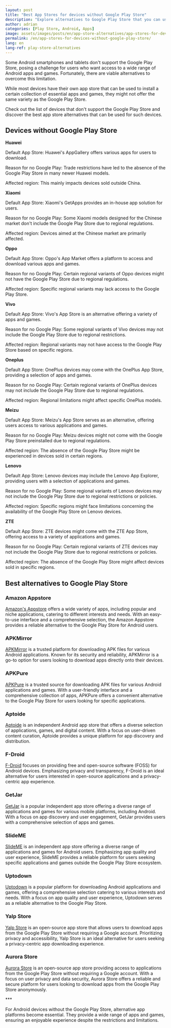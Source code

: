 ```yaml
---
layout: post
title: "Best App Stores for devices without Google Play Store"
description: "Explore alternatives to Google Play Store that you can use on your Android device to install apps and games."
author: adrian
categories: [Play Store, Android, Apps]
image: assets/images/posts/en/app-store-alternatives/app-stores-for-devices-without-play-store_featured.jpg
permalink: /en/app-stores-for-devices-without-google-play-store/
lang: en
lang-ref: play-store-alternatives
---
```


Some Android smartphones and tablets don't support the Google Play Store, posing a challenge for users who want access to a wide range of Android apps and games. Fortunately, there are viable alternatives to overcome this limitation.

While most devices have their own app store that can be used to install a certain collection of essential apps and games, they might not offer the same variety as the Google Play Store.

Check out the list of devices that don't support the Google Play Store and discover the best app store alternatives that can be used for such devices.

## Devices without Google Play Store

**Huawei**

Default App Store: Huawei's AppGallery offers various apps for users to download.

Reason for no Google Play: Trade restrictions have led to the absence of the Google Play Store in many newer Huawei models.

Affected region: This mainly impacts devices sold outside China.

**Xiaomi**

Default App Store: Xiaomi's GetApps provides an in-house app solution for users.

Reason for no Google Play: Some Xiaomi models designed for the Chinese market don't include the Google Play Store due to regional regulations.

Affected region: Devices aimed at the Chinese market are primarily affected.

**Oppo**

Default App Store: Oppo's App Market offers a platform to access and download various apps and games.

Reason for no Google Play: Certain regional variants of Oppo devices might not have the Google Play Store due to regional regulations.

Affected region: Specific regional variants may lack access to the Google Play Store.

**Vivo**

Default App Store: Vivo's App Store is an alternative offering a variety of apps and games.

Reason for no Google Play: Some regional variants of Vivo devices may not include the Google Play Store due to regional restrictions.

Affected region: Regional variants may not have access to the Google Play Store based on specific regions.

**Oneplus**

Default App Store: OnePlus devices may come with the OnePlus App Store, providing a selection of apps and games.

Reason for no Google Play: Certain regional variants of OnePlus devices may not include the Google Play Store due to regional regulations.

Affected region: Regional limitations might affect specific OnePlus models.

**Meizu**

Default App Store: Meizu's App Store serves as an alternative, offering users access to various applications and games.

Reason for no Google Play: Meizu devices might not come with the Google Play Store preinstalled due to regional regulations.

Affected region: The absence of the Google Play Store might be experienced in devices sold in certain regions.

**Lenovo**

Default App Store: Lenovo devices may include the Lenovo App Explorer, providing users with a selection of applications and games.

Reason for no Google Play: Some regional variants of Lenovo devices may not include the Google Play Store due to regional restrictions or policies.

Affected region: Specific regions might face limitations concerning the availability of the Google Play Store on Lenovo devices.

**ZTE**

Default App Store: ZTE devices might come with the ZTE App Store, offering access to a variety of applications and games.

Reason for no Google Play: Certain regional variants of ZTE devices may not include the Google Play Store due to regional restrictions or policies.

Affected region: The absence of the Google Play Store might affect devices sold in specific regions.

## Best alternatives to Google Play Store

### Amazon Appstore

[Amazon's Appstore](https://www.amazon.com/mobile-apps/b?ie=UTF8&node=2350149011) offers a wide variety of apps, including popular and niche applications, catering to different interests and needs. With an easy-to-use interface and a comprehensive selection, the Amazon Appstore provides a reliable alternative to the Google Play Store for Android users.

### APKMirror

[APKMirror](https://www.apkmirror.com/) is a trusted platform for downloading APK files for various Android applications. Known for its security and reliability, APKMirror is a go-to option for users looking to download apps directly onto their devices.

### APKPure

[APKPure](https://www.appbrain.com/) is a trusted source for downloading APK files for various Android applications and games. With a user-friendly interface and a comprehensive collection of apps, APKPure offers a convenient alternative to the Google Play Store for users looking for specific applications.

### Aptoide

[Aptoide](https://en.aptoide.com/) is an independent Android app store that offers a diverse selection of applications, games, and digital content. With a focus on user-driven content curation, Aptoide provides a unique platform for app discovery and distribution.

### F-Droid

[F-Droid](https://f-droid.org/) focuses on providing free and open-source software (FOSS) for Android devices. Emphasizing privacy and transparency, F-Droid is an ideal alternative for users interested in open-source applications and a privacy-centric app experience.

### GetJar

[GetJar](https://www.getjar.com/) is a popular independent app store offering a diverse range of applications and games for various mobile platforms, including Android. With a focus on app discovery and user engagement, GetJar provides users with a comprehensive selection of apps and games.

### SlideME

[SlideME](https://slideme.org/) is an independent app store offering a diverse range of applications and games for Android users. Emphasizing app quality and user experience, SlideME provides a reliable platform for users seeking specific applications and games outside the Google Play Store ecosystem.

### Uptodown

[Uptodown](http://uptodown.com/) is a popular platform for downloading Android applications and games, offering a comprehensive selection catering to various interests and needs. With a focus on app quality and user experience, Uptodown serves as a reliable alternative to the Google Play Store.

### Yalp Store

[Yalp Store](https://github.com/yeriomin/YalpStore) is an open-source app store that allows users to download apps from the Google Play Store without requiring a Google account. Prioritizing privacy and accessibility, Yalp Store is an ideal alternative for users seeking a privacy-centric app downloading experience.

### Aurora Store

[Aurora Store](https://auroraoss.com/) is an open-source app store providing access to applications from the Google Play Store without requiring a Google account. With a focus on user privacy and data security, Aurora Store offers a reliable and secure platform for users looking to download apps from the Google Play Store anonymously.

<div class="post-bottom-stars">***</div>

For Android devices without the Google Play Store, alternative app platforms become essential. They provide a wide range of apps and games, ensuring an enjoyable experience despite the restrictions and limitations.
